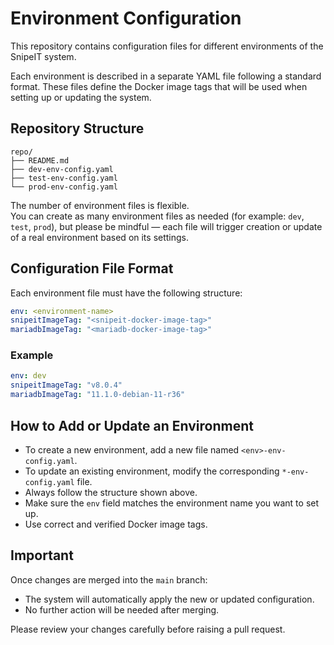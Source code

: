 
# Environment Configuration

This repository contains configuration files for different environments of the SnipeIT system.

Each environment is described in a separate YAML file following a standard format. These files define the Docker image tags that will be used when setting up or updating the system.

## Repository Structure

```
repo/
├── README.md
├── dev-env-config.yaml
├── test-env-config.yaml
└── prod-env-config.yaml
```

The number of environment files is flexible.  
You can create as many environment files as needed (for example: `dev`, `test`, `prod`), but please be mindful — each file will trigger creation or update of a real environment based on its settings.

## Configuration File Format

Each environment file must have the following structure:

```yaml
env: <environment-name>
snipeitImageTag: "<snipeit-docker-image-tag>"
mariadbImageTag: "<mariadb-docker-image-tag>"
```

### Example

```yaml
env: dev
snipeitImageTag: "v8.0.4"
mariadbImageTag: "11.1.0-debian-11-r36"
```

## How to Add or Update an Environment

- To create a new environment, add a new file named `<env>-env-config.yaml`.
- To update an existing environment, modify the corresponding `*-env-config.yaml` file.
- Always follow the structure shown above.
- Make sure the `env` field matches the environment name you want to set up.
- Use correct and verified Docker image tags.

## Important

Once changes are merged into the `main` branch:

- The system will automatically apply the new or updated configuration.
- No further action will be needed after merging.

Please review your changes carefully before raising a pull request.
